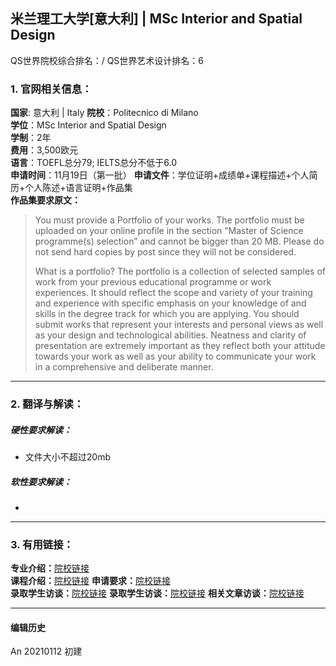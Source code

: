 ## 米兰理工大学[意大利] | MSc Interior and Spatial Design

QS世界院校综合排名：/
QS世界艺术设计排名：6

### 1. 官网相关信息：

**国家**: 意大利 | Italy
**院校**：Politecnico di Milano  
**学位**：MSc Interior and Spatial Design  
**学制**：2年  
**费用**：3,500欧元  
**语言**：TOEFL总分79; IELTS总分不低于6.0  
**申请时间**：11月19日（第一批）
**申请文件**：学位证明+成绩单+课程描述+个人简历+个人陈述+语言证明+作品集  
**作品集要求原文：**   
>You must provide a Portfolio of your works. The portfolio must be uploaded on your online profile in the section “Master of Science programme(s) selection” and cannot be bigger than 20 MB. Please do not send hard copies by post since they will not be considered.
>
>What is a portfolio?
>The portfolio is a collection of selected samples of work from your previous educational programme or work experiences. It should reflect the scope and variety of your training and experience with specific emphasis on your knowledge of and skills in the degree track for which you are applying. You should submit works that represent your interests and personal views as well as your design and technological abilities. Neatness and clarity of presentation are extremely important as they reflect both your attitude towards your work as well as your ability to communicate your work in a comprehensive and deliberate manner.



---


### 2. 翻译与解读：

##### 硬性要求解读：
- 文件大小不超过20mb  


##### 软性要求解读：
-


---


### 3. 有用链接：

**专业介绍：**[院校链接](https://www.polimi.it/?id=6502&anno=2020&campus=&scuola=&corso=1260&L=1)  
**课程介绍：**[院校链接](https://www.polimi.it/?id=6502&anno=2020&campus=&scuola=&corso=1260&L=1)
**申请要求：**[院校链接](https://www.polimi.it/en/programmes/how-to-apply/)  
**录取学生访谈：**[院校链接](http://www.makebi.net/35574.html)
**录取学生访谈：**[院校链接](http://www.makebi.net/35349.html)
**相关文章访谈：**[院校链接](http://www.makebi.net/37670.html)

---


#### 编辑历史

An 20210112 初建  
